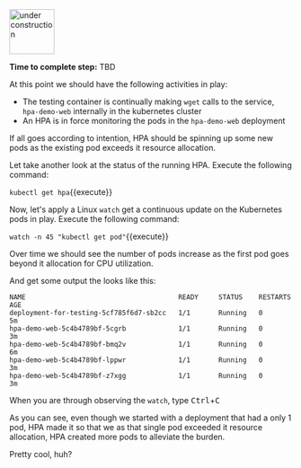 <img src="http://www.gosc.org/_Media/under-construction-yellow-d_med.png" width="80" alt="under construction" />

**Time to complete step:** TBD

At this point we should have the following activities in play:

* The testing container is continually making `wget` calls to the service, `hpa-demo-web` internally in the kubernetes cluster
* An HPA is in force monitoring the pods in the `hpa-demo-web` deployment

If all goes according to intention, HPA should be spinning up some new pods as the existing pod exceeds it resource allocation.

Let take another look at the status of the running HPA. Execute the following command:

`kubectl get hpa`{{execute}} 


Now, let's apply a Linux `watch` get a continuous update on the Kubernetes pods in play. Execute the following command:

`watch -n 45 "kubectl get pod"`{{execute}}

Over time we should see the number of pods increase as the first pod goes beyond it allocation for CPU utilization.

And get some output the looks like this:

```
NAME                                      READY     STATUS    RESTARTS   AGE
deployment-for-testing-5cf785f6d7-sb2cc   1/1       Running   0          5m
hpa-demo-web-5c4b4789bf-5cgrb             1/1       Running   0          3m
hpa-demo-web-5c4b4789bf-bmq2v             1/1       Running   0          6m
hpa-demo-web-5c4b4789bf-lppwr             1/1       Running   0          3m
hpa-demo-web-5c4b4789bf-z7xgg             1/1       Running   0          3m
```

When you are through observing the `watch`, type <kbd>Ctrl</kbd>+<kbd>C</kbd>

As you can see, even though we started with a deployment that had a only 1 pod, HPA made it so that we as that single
pod exceeded it resource allocation, HPA created more pods to alleviate the burden.

Pretty cool, huh?

